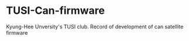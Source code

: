 # TUSI-Can-firmware
Kyung-Hee Unversity's TUSI club. Record of development of can satellite firmware
